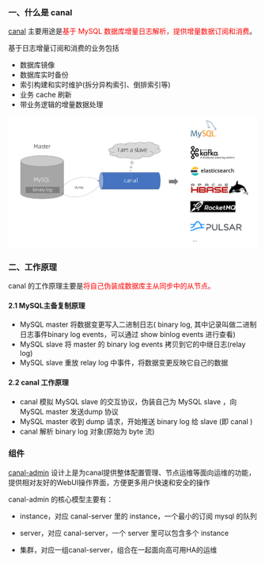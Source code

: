 

### 一、什么是 canal

[canal](https://github.com/alibaba/canal) 主要用途是<font color="red">基于 MySQL 数据库增量日志解析，提供增量数据订阅和消费</font>。

基于日志增量订阅和消费的业务包括

- 数据库镜像
- 数据库实时备份
- 索引构建和实时维护(拆分异构索引、倒排索引等)
- 业务 cache 刷新
- 带业务逻辑的增量数据处理

![img](images/68747470733a2f2f696d672d626c6f672e6373646e696d672e636e2f32303139313130343130313733353934372e706e67-1730015771751)



### 二、工作原理

canal 的工作原理主要是<font color="red">将自己伪装成数据库主从同步中的从节点。</font>



#### 2.1 MySQL主备复制原理

- MySQL master 将数据变更写入二进制日志( binary log, 其中记录叫做二进制日志事件binary log events，可以通过 show binlog events 进行查看)
- MySQL slave 将 master 的 binary log events 拷贝到它的中继日志(relay log)
- MySQL slave 重放 relay log 中事件，将数据变更反映它自己的数据



#### 2.2 canal 工作原理

- canal 模拟 MySQL slave 的交互协议，伪装自己为 MySQL slave ，向 MySQL master 发送dump 协议
- MySQL master 收到 dump 请求，开始推送 binary log 给 slave (即 canal )
- canal 解析 binary log 对象(原始为 byte 流)







### 组件

[canal-admin](https://github.com/alibaba/canal/wiki/Canal-Admin-Guide) 设计上是为canal提供整体配置管理、节点运维等面向运维的功能，提供相对友好的WebUI操作界面，方便更多用户快速和安全的操作

canal-admin 的核心模型主要有：

- instance，对应 canal-server 里的 instance，一个最小的订阅 mysql 的队列

- server，对应 canal-server，一个 server 里可以包含多个 instance

- 集群，对应一组canal-server，组合在一起面向高可用HA的运维